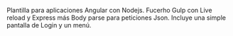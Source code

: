 Plantilla para aplicaciones Angular con Nodejs.
Fucerho Gulp con Live reload y Express más Body parse para peticiones Json.
Incluye una simple pantalla de Login y un menú.
